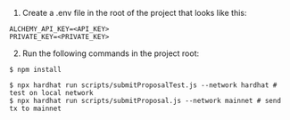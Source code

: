 1. Create a .env file in the root of the project that looks like this:

```
ALCHEMY_API_KEY=<API_KEY>
PRIVATE_KEY=<PRIVATE_KEY>
```

2. Run the following commands in the project root:

```
$ npm install

$ npx hardhat run scripts/submitProposalTest.js --network hardhat # test on local network
$ npx hardhat run scripts/submitProposal.js --network mainnet # send tx to mainnet
```
